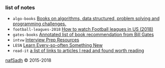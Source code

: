 ### list of notes
* `algo-books` [Books on algorithms, data structured, problem solving and programming challenges.](algo-books)
* `football-leagues-2018` [How to watch Football leagues in US (2018)](football-leagues-2018)
* `gates-books` [Annotated list of book recommendation from Bill Gates](gates-books)
* `intvw` [Interview Prep Resources](https://intvw.nafsadh.com/)
* `LESN` [Learn Every-so-often Something New](lesn)
* `read-it` [a list of links to articles I read and found worth reading](read-it)

[nafSadh](http://nafSadh.com) © 2015-2018  
